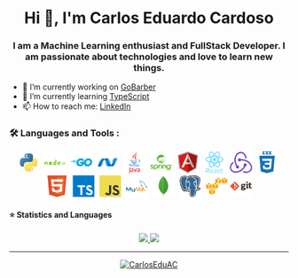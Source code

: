 <h1 align="center">Hi 👋, I'm Carlos Eduardo Cardoso</h1>
<h3 align="center">I am a Machine Learning enthusiast and FullStack Developer. I am passionate about technologies and love to learn new things.</h3>

- 🔭 I’m currently working on [GoBarber](https://github.com/CarlosEduAC/gostack-typeorm-upload)
- 🌱 I’m currently learning [TypeScript](https://www.typescriptlang.org/)
- 📫 How to reach me: [LinkedIn](https://www.linkedin.com/in/carloseac/)

<!-- [Tweet Analysis ](https://github.com/devded/NLP-Thesis) -->

### :hammer_and_wrench: Languages and Tools :

<div align="center">
<img src="https://github.com/devicons/devicon/blob/master/icons/python/python-original.svg" title="Python" alt="Pyhon" width="40" height="40"/>&nbsp;
<img src="https://github.com/devicons/devicon/blob/master/icons/nodejs/nodejs-plain-wordmark.svg" title="NodeJS" alt="NodeJS" width="40" height="40"/>&nbsp;
 <img src="https://github.com/devicons/devicon/blob/master/icons/go/go-original-wordmark.svg" title="Golang" alt="Golang" width="40" height="40"/>&nbsp;
 <img src="https://github.com/devicons/devicon/blob/master/icons/dot-net/dot-net-original.svg" title="DotNet" alt="DotNet" width="40" height="40"/>&nbsp;
 <img src="https://github.com/devicons/devicon/blob/master/icons/java/java-original-wordmark.svg" title="Java" alt="Java" width="40" height="40"/>&nbsp;
 <img src="https://github.com/devicons/devicon/blob/master/icons/spring/spring-original-wordmark.svg" title="Spring" alt="Spring" width="40" height="40"/>&nbsp;
 <img src="https://github.com/devicons/devicon/blob/master/icons/angularjs/angularjs-original.svg" title="Angular" alt="Angular" width="40" height="40"/>&nbsp;
 <img src="https://github.com/devicons/devicon/blob/master/icons/react/react-original-wordmark.svg" title="React" alt="React" width="40" height="40"/>&nbsp;
 <img src="https://github.com/devicons/devicon/blob/master/icons/redux/redux-original.svg" title="Redux" alt="Redux " width="40" height="40"/>&nbsp;
 <img src="https://github.com/devicons/devicon/blob/master/icons/css3/css3-plain-wordmark.svg"  title="CSS3" alt="CSS" width="40" height="40"/>&nbsp;
 <img src="https://github.com/devicons/devicon/blob/master/icons/html5/html5-original.svg" title="HTML5" alt="HTML" width="40" height="40"/>&nbsp;
 <img src="https://github.com/devicons/devicon/blob/master/icons/typescript/typescript-original.svg" title="TypeScript" alt="TypeScript" width="40" height="40"/>&nbsp;
 <img src="https://github.com/devicons/devicon/blob/master/icons/javascript/javascript-original.svg" title="JavaScript" alt="JavaScript" width="40" height="40"/>&nbsp;
 <img src="https://github.com/devicons/devicon/blob/master/icons/mysql/mysql-original-wordmark.svg" title="MySQL"  alt="MySQL" width="40" height="40"/>&nbsp;
 <img src="https://github.com/devicons/devicon/blob/master/icons/mongodb/mongodb-original.svg" title="MongoDB"  alt="MongoDB" width="40" height="40"/>&nbsp;
 <img src="https://github.com/devicons/devicon/blob/master/icons/postgresql/postgresql-original.svg" title="Postgresql"  alt="Postgresql" width="40" height="40"/>&nbsp;
 <img src="https://github.com/devicons/devicon/blob/master/icons/amazonwebservices/amazonwebservices-original.svg" title="AWS" **alt="AWS" width="40" height="40"/>
 <img src="https://github.com/devicons/devicon/blob/master/icons/git/git-original-wordmark.svg" title="Git" **alt="Git" width="40" height="40"/>
</div>
 
 #### ⭐  Statistics and Languages

<div align="center">
 <a href="https://github.com/CarlosEduAC">
 <img height="180em" src="https://github-readme-stats.vercel.app/api/top-langs/?username=CarlosEduAC&layout=compact&langs_count=7&theme=codeSTACKr"/>
 <img height="180em" src="https://github-readme-stats.vercel.app/api?username=CarlosEduAC&show_icons=true&theme=codeSTACKr&include_all_commits=true&count_private=true"/>
</div>

---

<div align="center"> 
 <img src="https://komarev.com/ghpvc/?username=CarlosEduAC" alt="CarlosEduAC" /> 
</div>
